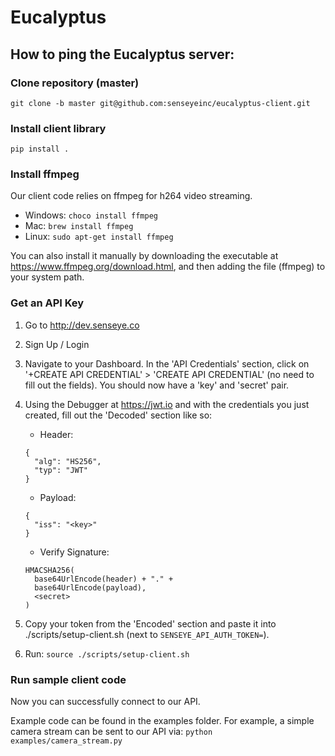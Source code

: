 # Eucalyptus

## How to ping the Eucalyptus server:

### Clone repository (master)
`git clone -b master git@github.com:senseyeinc/eucalyptus-client.git`

### Install client library
`pip install .`

### Install ffmpeg
Our client code relies on ffmpeg for h264 video streaming.

* Windows: `choco install ffmpeg`
* Mac: `brew install ffmpeg`
* Linux: `sudo apt-get install ffmpeg`

You can also install it manually by downloading the executable at https://www.ffmpeg.org/download.html, and then adding the file (ffmpeg) to your system path.

### Get an API Key
1. Go to http://dev.senseye.co

2. Sign Up / Login

3. Navigate to your Dashboard. In the 'API Credentials' section, click on '+CREATE API CREDENTIAL' > 'CREATE API CREDENTIAL' (no need to fill out the fields). You should now have a 'key' and 'secret' pair.

4. Using the Debugger at https://jwt.io and with the credentials you just created, fill out the 'Decoded' section like so:

    * Header:
    ```
    {
      "alg": "HS256",
      "typ": "JWT"
    }
    ```

    * Payload:
    ```
    {
      "iss": "<key>"
    }
    ```

    * Verify Signature:
    ```
    HMACSHA256(
      base64UrlEncode(header) + "." +
      base64UrlEncode(payload),
      <secret>
    )
    ```

5. Copy your token from the 'Encoded' section and paste it into ./scripts/setup-client.sh (next to `SENSEYE_API_AUTH_TOKEN=`).

6. Run: `source ./scripts/setup-client.sh`

### Run sample client code
Now you can successfully connect to our API.

Example code can be found in the examples folder.
For example, a simple camera stream can be sent to our API via: `python examples/camera_stream.py`

